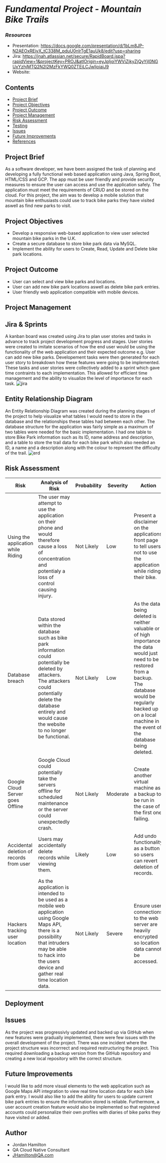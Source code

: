 # **_Fundamental Project - Mountain Bike Trails_**

### **_Resources_**
 * Presentation: https://docs.google.com/presentation/d/1bLm8JP-N2AEOxREivX_tC338M_pduU0nlrTgE1auUk8/edit?usp=sharing
 * Jira: https://jnah.atlassian.net/secure/RapidBoard.jspa?rapidView=1&projectKey=PROJ&atlOrigin=eyJpIjoiYWViZjkyZjQyYjI0NGUxYzhjMTQ2N2I2MzFkYWQ0ZTEiLCJwIjoiaiJ9
 * Website:
 
## Contents
* [Project Brief](#project-brief)
* [Project Objectives](#project-objectives)
* [Project Outcome](#project-outcome)
* [Project Management](#project-management)
* [Risk Assessment](#risk-assessment)
* [Testing](#testing)
* [Issues](#issues)
* [Future Improvements](#future-improvements)
* [References](#references)

## Project Brief
As a software developer, we have been assigned the task of planning and developing a fully functional web based application using Java, Spring Boot, HTML/CSS and GCP. The app must be user friendly and provide security measures to ensure the user can access and use the application safely. The application must meet the requirements of CRUD and be stored on the cloud. For this project, the aim was to develop a mobile solution that mountain bike enthusiasts could use to track bike parks they have visited aswell as find new parks to visit.

## Project Objectives
* Develop a responsive web-based application to view user selected mountain bike parks in the U.K.
* Create a secure database to store bike park data via MySQL.
* Implement the ability for users to Create, Read, Update and Delete bike park locations.

## Project Outcome
* User can select and view bike parks and locations.
* User can add new bike park locations aswell as delete bike park entries.
* User friendly web application compatible with mobile devices.


## Project Management

## Jira & Sprints
A kanban board was created using Jira to plan user stories and tasks in advance to track project development progress and stages. User stories were created to imitate scenarios of how the end user would be using the functionality of the web application and their expected outcome e.g. User can add new bike parks. Developement tasks were then generated for each user story to breakdown how these features were going to be implemented. These tasks and user stories were collectively added to a sprint which gave time contraints to each implementation. This allowed for efficient time management and the ability to visualize the level of importance for each task. 
![jira](https://i.imgur.com/tV5gTFP.png)

## Entity Relationship Diagram
An Entity Relationship Diagram was created during the planning stages of the project to help visualize what tables I would need to store in the database and the relationships these tables had between each other. The database structure for the application was fairly simple as a maximum of two tables were needed for the basic implementation. I had one table to store Bike Park information such as its ID, name address and description, and a table to store the trail data for each bike park which also needed an ID, a name and a description along with the colour to represent the difficulty of the trail.
![erd](https://i.imgur.com/VWKcqB5.png)

## Risk Assessment
| Risk                                     | Analysis of Risk                                                                                                                                                                                                                 | Probability | Severity | Action                                                                                                                                                                                                                               |
|------------------------------------------|----------------------------------------------------------------------------------------------------------------------------------------------------------------------------------------------------------------------------------|-------------|----------|--------------------------------------------------------------------------------------------------------------------------------------------------------------------------------------------------------------------------------------|
| Using the application while Riding       | The user may attempt to use the application on their phone and would therefore cause a loss of concentration and potentialy a loss of control causing injury.                                                                    | Not Likely  | Low      | Present a disclaimer on the applications front page to tell users not to use the  application while riding their bike.                                                                                                               |
| Database breach                          | Data stored within the database such as bike park information could  potentially be deleted by attackers. The attackers could potentially  delete the database entirely and would cause the website to no longer be  functional. | Not Likely  | Low      | As the data being deleted is neither valuable or of high importance the data would just need to be restored from a backup. The database would be regularly backed up on a  local machine in the event of the database being deleted. |
| Google Cloud Server goes Offline         | Google Cloud could potentially take the servers offline for scheduled maintenance or the server could unexpectedly crash.                                                                                                        | Not Likely  | Moderate | Create another virtual machine as a backup to be run in the case of the first one failing.                                                                                                                                           |
| Accidental deletion of records from user | Users may accidentally delete records while viewing them.                                                                                                                                                                        | Likely      | Low      | Add undo functionality as a button so users can revert deletion of records.                                                                                                                                                          |
| Hackers tracking user location           | As the application is intended to be used as a mobile web application using Google Maps API, there is a possibility that intruders may be able to hack into the users device and gather real time location data.                 | Not Likely  | Severe   | Ensure user connections to the web server are heavily encrypted so location data cannot be accessed.                                                                                                                                 |

## Deployment


## Issues
As the project was progressivly updated and backed up via GitHub when new features were gradually implemented, there were few issues with the overall development of the project. There was one incident where the project structure was incorrrect and required restructuring the project. This required downloading a backup version from the GitHub repository and creating a new local repository with the correct structure.

## Future Improvements
I would like to add more visual elements to the web application such as Google Maps API integration to view real time location data for each bike park entry. I would also like to add the ability for users to update current bike park entries to ensure the information stored is reliable. Furthermore, a user account creation feature would also be implemented so that registered accounts could personalize their own profiles with diaries of bike parks they have visited or added.

## Author
* Jordan Hamilton
* QA Cloud Native Consultant
* JHamilton@QA.com
